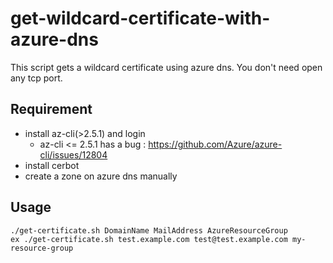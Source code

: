 # get-wildcard-certificate-with-azure-dns

This script gets a wildcard certificate using azure dns.
You don't need open any tcp port.

## Requirement

* install az-cli(>2.5.1) and login
   * az-cli <= 2.5.1 has a bug : https://github.com/Azure/azure-cli/issues/12804 
* install cerbot
* create a zone on azure dns manually

## Usage

    ./get-certificate.sh DomainName MailAddress AzureResourceGroup
    ex ./get-certificate.sh test.example.com test@test.example.com my-resource-group


